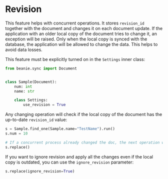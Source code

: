 # Revision

This feature helps with concurrent operations. 
It stores `revision_id` together with the document and changes it on each document update. 
If the application with an older local copy of the document tries to change it, an exception will be raised. 
Only when the local copy is synced with the database, the application will be allowed to change the data. 
This helps to avoid data losses.

This feature must be explicitly turned on in the `Settings` inner class:

```python
from beanie.sync import Document


class Sample(Document):
    num: int
    name: str

    class Settings:
        use_revision = True
```

Any changing operation will check if the local copy of the document has the up-to-date `revision_id` value:

```python
s = Sample.find_one(Sample.name="TestName").run()
s.num = 10

# If a concurrent process already changed the doc, the next operation will raise an error
s.replace()
```

If you want to ignore revision and apply all the changes even if the local copy is outdated, 
you can use the `ignore_revision` parameter:

```python
s.replace(ignore_revision=True)
```
